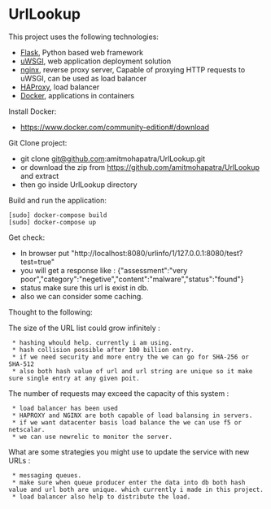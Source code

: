 # UrlLookup

This project uses the following technologies:

  * [Flask](http://flask.pocoo.org/), Python based web framework
  * [uWSGI](http://uwsgi-docs.readthedocs.org/), web application deployment solution
  * [nginx](http://nginx.org/), reverse proxy server, Capable of proxying HTTP requests to uWSGI, can be used as load balancer
  * [HAProxy](http://www.haproxy.org/), load balancer
  * [Docker](https://www.docker.com/), applications in containers

Install Docker:
  * https://www.docker.com/community-edition#/download

Git Clone project:
  * git clone git@github.com:amitmohapatra/UrlLookup.git
  * or download the zip from https://github.com/amitmohapatra/UrlLookup and extract
  * then go inside UrlLookup directory

Build and run the application:

    [sudo] docker-compose build
    [sudo] docker-compose up

Get check:
  * In browser put "http://localhost:8080/urlinfo/1/127.0.0.1:8080/test?test=true"
  * you will get a response like : {"assessment":"very poor","category":"negetive","content":"malware","status":"found"}
  * status make sure this url is exist in db.
  * also we can consider some caching.

Thought to the following:

  The size of the URL list could grow infinitely :

     * hashing whould help. currently i am using. 
     * hash collision possible after 100 billion entry.
     * if we need security and more entry the we can go for SHA-256 or SHA-512
     * also both hash value of url and url string are unique so it make sure single entry at any given poit.

  The number of requests may exceed the capacity of this system :

     * load balancer has been used
     * HAPROXY and NGINX are both capable of load balansing in servers.
     * if we want datacenter basis load balance the we can use f5 or netscalar.
     * we can use newrelic to monitor the server.

  What are some strategies you might use to update the service with new URLs :

     * messaging queues.
     * make sure when queue producer enter the data into db both hash value and url both are unique. which currently i made in this project.
     * load balancer also help to distribute the load.

